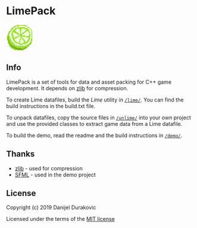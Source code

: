 # LimePack

![Lime](/lime.png?raw=true)

## Info

LimePack is a set of tools for data and asset packing for C++ game development. It depends on [zlib](https://zlib.net/) for compression.

To create Lime datafiles, build the *Lime* utility in [`/lime/`](/lime/). You can find the build instructions in the build.txt file.

To unpack datafiles, copy the source files in [`/unlime/`](/unlime/) into your own project and use the provided classes to extract game data from a Lime datafile.

To build the demo, read the readme and the build instructions in [`/demo/`](/demo/).

## Thanks

- [zlib](https://zlib.net/) - used for compression
- [SFML](https://www.sfml-dev.org/) - used in the demo project

## License

Copyright (c) 2019 Danijel Durakovic

Licensed under the terms of the [MIT license](LICENSE)
